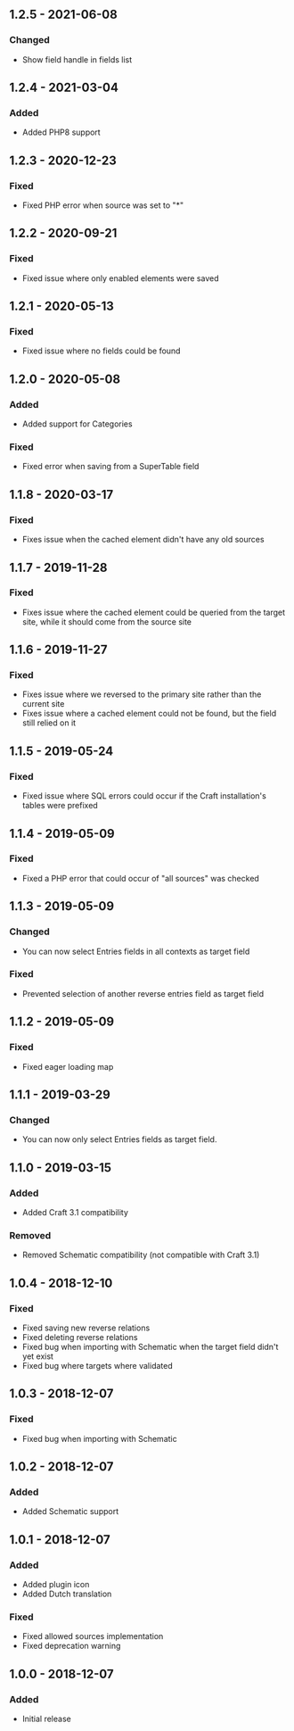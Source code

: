 ## 1.2.5 - 2021-06-08
### Changed
- Show field handle in fields list

## 1.2.4 - 2021-03-04
### Added
- Added PHP8 support

## 1.2.3 - 2020-12-23
### Fixed
- Fixed PHP error when source was set to "*"

## 1.2.2 - 2020-09-21
### Fixed
- Fixed issue where only enabled elements were saved

## 1.2.1 - 2020-05-13
### Fixed
- Fixed issue where no fields could be found

## 1.2.0 - 2020-05-08
### Added
- Added support for Categories

### Fixed
- Fixed error when saving from a SuperTable field

## 1.1.8 - 2020-03-17
### Fixed
- Fixes issue when the cached element didn't have any old sources

## 1.1.7 - 2019-11-28
### Fixed
- Fixes issue where the cached element could be queried from the target site, while it should come from the source site

## 1.1.6 - 2019-11-27
### Fixed
- Fixes issue where we reversed to the primary site rather than the current site
- Fixes issue where a cached element could not be found, but the field still relied on it

## 1.1.5 - 2019-05-24
### Fixed
- Fixed issue where SQL errors could occur if the Craft installation's tables were prefixed

## 1.1.4 - 2019-05-09
### Fixed
- Fixed a PHP error that could occur of "all sources" was checked

## 1.1.3 - 2019-05-09
### Changed
- You can now select Entries fields in all contexts as target field

### Fixed
- Prevented selection of another reverse entries field as target field

## 1.1.2 - 2019-05-09
### Fixed
- Fixed eager loading map

## 1.1.1 - 2019-03-29
### Changed
- You can now only select Entries fields as target field.

## 1.1.0 - 2019-03-15
### Added
- Added Craft 3.1 compatibility

### Removed
- Removed Schematic compatibility (not compatible with Craft 3.1)

## 1.0.4 - 2018-12-10
### Fixed
- Fixed saving new reverse relations
- Fixed deleting reverse relations
- Fixed bug when importing with Schematic when the target field didn't yet exist
- Fixed bug where targets where validated

## 1.0.3 - 2018-12-07
### Fixed
- Fixed bug when importing with Schematic

## 1.0.2 - 2018-12-07
### Added
- Added Schematic support

## 1.0.1 - 2018-12-07
### Added
- Added plugin icon
- Added Dutch translation

### Fixed
- Fixed allowed sources implementation
- Fixed deprecation warning

## 1.0.0 - 2018-12-07
### Added
- Initial release
